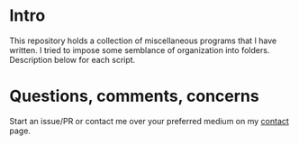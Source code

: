 # Intro
This repository holds a collection of miscellaneous programs that I have
written. I tried to impose some semblance of organization into folders.
Description below for each script.

# Questions, comments, concerns
Start an issue/PR or contact me over your preferred medium on my
[contact](https://www.thomasward.com/contact/) page.
